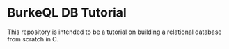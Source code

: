 # BurkeQL DB Tutorial

This repository is intended to be a tutorial on building a relational database from scratch in C. 

## 